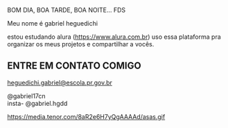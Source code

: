 BOM DIA, BOA TARDE, BOA NOITE... FDS

Meu nome é gabriel heguedichi

estou estudando alura (https://www.alura.com.br) 
uso essa plataforma pra organizar os meus projetos e compartilhar a vocês.

   ## ENTRE EM CONTATO COMIGO 
   




  heguedichi.gabriel@escola.pr.gov.br

  @gabriel17cn      
  insta- @gabriel.hgdd

  
https://media.tenor.com/8aR2e6H7yQgAAAAd/asas.gif














